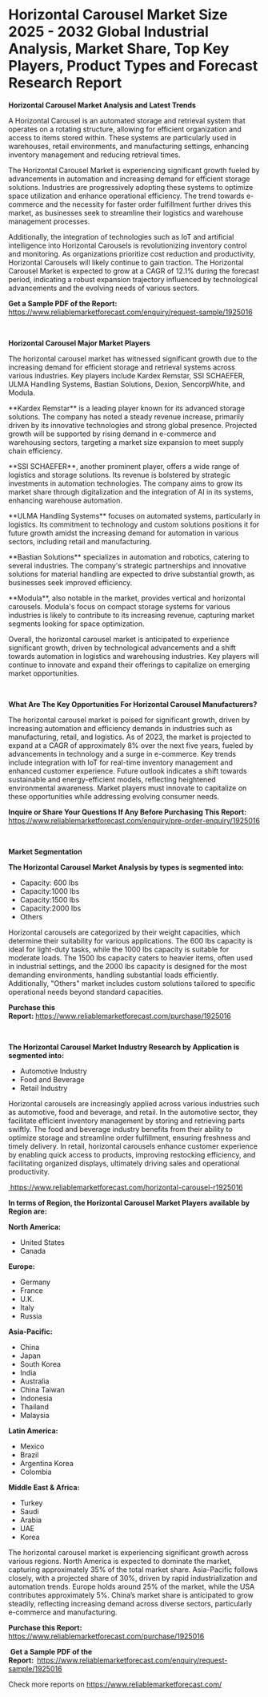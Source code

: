 <p><h1>Horizontal Carousel Market Size 2025 - 2032 Global Industrial Analysis, Market Share, Top Key Players, Product Types and Forecast Research Report</h1></p><p><strong>Horizontal Carousel Market Analysis and Latest Trends</strong></p>
<p><p>A Horizontal Carousel is an automated storage and retrieval system that operates on a rotating structure, allowing for efficient organization and access to items stored within. These systems are particularly used in warehouses, retail environments, and manufacturing settings, enhancing inventory management and reducing retrieval times. </p><p>The Horizontal Carousel Market is experiencing significant growth fueled by advancements in automation and increasing demand for efficient storage solutions. Industries are progressively adopting these systems to optimize space utilization and enhance operational efficiency. The trend towards e-commerce and the necessity for faster order fulfillment further drives this market, as businesses seek to streamline their logistics and warehouse management processes.</p><p>Additionally, the integration of technologies such as IoT and artificial intelligence into Horizontal Carousels is revolutionizing inventory control and monitoring. As organizations prioritize cost reduction and productivity, Horizontal Carousels will likely continue to gain traction. The Horizontal Carousel Market is expected to grow at a CAGR of 12.1% during the forecast period, indicating a robust expansion trajectory influenced by technological advancements and the evolving needs of various sectors.</p></p>
<p><strong>Get a Sample PDF of the Report:&nbsp;</strong> <a href="https://www.reliablemarketforecast.com/enquiry/request-sample/1925016?utm_campaign=1834&utm_medium=2&utm_source=Github&utm_content=ia&utm_term=14012025&utm_id=horizontal-carousel">https://www.reliablemarketforecast.com/enquiry/request-sample/1925016</a></p>
<p>&nbsp;</p>
<p><strong>Horizontal Carousel Major Market Players</strong></p>
<p><p>The horizontal carousel market has witnessed significant growth due to the increasing demand for efficient storage and retrieval systems across various industries. Key players include Kardex Remstar, SSI SCHAEFER, ULMA Handling Systems, Bastian Solutions, Dexion, SencorpWhite, and Modula.</p><p>**Kardex Remstar** is a leading player known for its advanced storage solutions. The company has noted a steady revenue increase, primarily driven by its innovative technologies and strong global presence. Projected growth will be supported by rising demand in e-commerce and warehousing sectors, targeting a market size expansion to meet supply chain efficiency.</p><p>**SSI SCHAEFER**, another prominent player, offers a wide range of logistics and storage solutions. Its revenue is bolstered by strategic investments in automation technologies. The company aims to grow its market share through digitalization and the integration of AI in its systems, enhancing warehouse automation.</p><p>**ULMA Handling Systems** focuses on automated systems, particularly in logistics. Its commitment to technology and custom solutions positions it for future growth amidst the increasing demand for automation in various sectors, including retail and manufacturing.</p><p>**Bastian Solutions** specializes in automation and robotics, catering to several industries. The company's strategic partnerships and innovative solutions for material handling are expected to drive substantial growth, as businesses seek improved efficiency.</p><p>**Modula**, also notable in the market, provides vertical and horizontal carousels. Modula's focus on compact storage systems for various industries is likely to contribute to its increasing revenue, capturing market segments looking for space optimization.</p><p>Overall, the horizontal carousel market is anticipated to experience significant growth, driven by technological advancements and a shift towards automation in logistics and warehousing industries. Key players will continue to innovate and expand their offerings to capitalize on emerging market opportunities.</p></p>
<p>&nbsp;</p>
<p><strong>What Are The Key Opportunities For Horizontal Carousel Manufacturers?</strong></p>
<p><p>The horizontal carousel market is poised for significant growth, driven by increasing automation and efficiency demands in industries such as manufacturing, retail, and logistics. As of 2023, the market is projected to expand at a CAGR of approximately 8% over the next five years, fueled by advancements in technology and a surge in e-commerce. Key trends include integration with IoT for real-time inventory management and enhanced customer experience. Future outlook indicates a shift towards sustainable and energy-efficient models, reflecting heightened environmental awareness. Market players must innovate to capitalize on these opportunities while addressing evolving consumer needs.</p></p>
<p><strong>Inquire or Share Your Questions If Any Before Purchasing This Report:</strong> <a href="https://www.reliablemarketforecast.com/enquiry/pre-order-enquiry/1925016?utm_campaign=1834&utm_medium=2&utm_source=Github&utm_content=ia&utm_term=14012025&utm_id=horizontal-carousel">https://www.reliablemarketforecast.com/enquiry/pre-order-enquiry/1925016</a></p>
<p>&nbsp;</p>
<p><strong>Market Segmentation</strong></p>
<p><strong>The Horizontal Carousel Market Analysis by types is segmented into:</strong></p>
<p><ul><li>Capacity: 600 lbs</li><li>Capacity:1000 lbs</li><li>Capacity:1500 lbs</li><li>Capacity:2000 lbs</li><li>Others</li></ul></p>
<p><p>Horizontal carousels are categorized by their weight capacities, which determine their suitability for various applications. The 600 lbs capacity is ideal for light-duty tasks, while the 1000 lbs capacity is suitable for moderate loads. The 1500 lbs capacity caters to heavier items, often used in industrial settings, and the 2000 lbs capacity is designed for the most demanding environments, handling substantial loads efficiently. Additionally, "Others" market includes custom solutions tailored to specific operational needs beyond standard capacities.</p></p>
<p><strong>Purchase this Report:&nbsp;</strong><a href="https://www.reliablemarketforecast.com/purchase/1925016?utm_campaign=1834&utm_medium=2&utm_source=Github&utm_content=ia&utm_term=14012025&utm_id=horizontal-carousel">https://www.reliablemarketforecast.com/purchase/1925016</a></p>
<p>&nbsp;</p>
<p><strong>The Horizontal Carousel Market Industry Research by Application is segmented into:</strong></p>
<p><ul><li>Automotive Industry</li><li>Food and Beverage</li><li>Retail Industry</li></ul></p>
<p><p>Horizontal carousels are increasingly applied across various industries such as automotive, food and beverage, and retail. In the automotive sector, they facilitate efficient inventory management by storing and retrieving parts swiftly. The food and beverage industry benefits from their ability to optimize storage and streamline order fulfillment, ensuring freshness and timely delivery. In retail, horizontal carousels enhance customer experience by enabling quick access to products, improving restocking efficiency, and facilitating organized displays, ultimately driving sales and operational productivity.</p></p>
<p><a href="https://www.reliablemarketforecast.com/horizontal-carousel-r1925016?utm_campaign=1834&utm_medium=2&utm_source=Github&utm_content=ia&utm_term=14012025&utm_id=horizontal-carousel">&nbsp;https://www.reliablemarketforecast.com/horizontal-carousel-r1925016</a></p>
<p><strong>In terms of Region, the Horizontal Carousel Market Players available by Region are:</strong></p>
<p>
    <p> <strong> North America: </strong>
        <ul>
            <li>United States</li>
            <li>Canada</li>
        </ul>
        </p> 
    <p> <strong> Europe: </strong>
        <ul>
            <li>Germany</li>
            <li>France</li>
            <li>U.K.</li>
            <li>Italy</li>
            <li>Russia</li>
        </ul>
        </p> 
    <p> <strong> Asia-Pacific: </strong>
        <ul>
            <li>China</li>
            <li>Japan</li>
            <li>South Korea</li>
            <li>India</li>
            <li>Australia</li>
            <li>China Taiwan</li>
            <li>Indonesia</li>
            <li>Thailand</li>
            <li>Malaysia</li>
        </ul>
        </p> 
    <p> <strong> Latin America: </strong>
        <ul>
            <li>Mexico</li>
            <li>Brazil</li>
            <li>Argentina Korea</li>
            <li>Colombia</li>
        </ul>
        </p> 
    <p> <strong> Middle East & Africa: </strong>
        <ul>
            <li>Turkey</li>
            <li>Saudi</li>
            <li>Arabia</li>
            <li>UAE</li>
            <li>Korea</li>
        </ul>
    </p>
    </p>
<p><p>The horizontal carousel market is experiencing significant growth across various regions. North America is expected to dominate the market, capturing approximately 35% of the total market share. Asia-Pacific follows closely, with a projected share of 30%, driven by rapid industrialization and automation trends. Europe holds around 25% of the market, while the USA contributes approximately 5%. China’s market share is anticipated to grow steadily, reflecting increasing demand across diverse sectors, particularly e-commerce and manufacturing.</p></p>
<p><strong>Purchase this Report: </strong><a href="https://www.reliablemarketforecast.com/purchase/1925016?utm_campaign=1834&utm_medium=2&utm_source=Github&utm_content=ia&utm_term=14012025&utm_id=horizontal-carousel">https://www.reliablemarketforecast.com/purchase/1925016</a></p>
<p>&nbsp;<strong>Get a Sample PDF of the Report:&nbsp;&nbsp;</strong><a href="https://www.reliablemarketforecast.com/enquiry/request-sample/1925016?utm_campaign=1834&utm_medium=2&utm_source=Github&utm_content=ia&utm_term=14012025&utm_id=horizontal-carousel">https://www.reliablemarketforecast.com/enquiry/request-sample/1925016</a></p>
<p><strong></strong></p>
<p>Check more reports on <a href="https://www.reliablemarketforecast.com/?utm_campaign=1834&utm_medium=2&utm_source=Github&utm_content=ia&utm_term=14012025&utm_id=horizontal-carousel">https://www.reliablemarketforecast.com/</a></p>